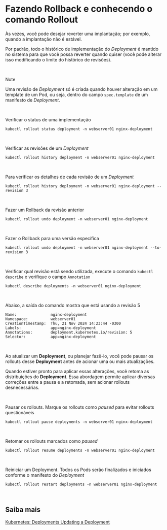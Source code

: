 # Fazendo Rollback e conhecendo o comando Rollout

Às vezes, você pode desejar reverter uma implantação; por exemplo, quando a implantação não é estável.

Por padrão, todo o histórico de implementação do *Deployment* é mantido no sistema para que você possa reverter quando quiser (você pode alterar isso modificando o limite do histórico de revisões).

<br>

>[!Note]
Uma revisão de *Deployment* só é criada quando houver alteração em um template de um Pod, ou seja, dentro do campo `spec.template` de um manifesto de *Deployment*.   

<br>

Verificar o status de uma implementação

```shell
kubectl rollout status deployment -n webserver01 nginx-deployment
```

<br>

Verificar as revisões de um *Deployment*

```shell
kubectl rollout history deployment -n webserver01 nginx-deployment
```

<br>


Para verificar os detalhes de cada revisão de um *Deployment*

```shell
kubectl rollout history deployment -n webserver01 nginx-deployment --revision 3
```

<br>

Fazer um Rollback da revisão anterior

```shell
kubectl rollout undo deployment -n webserver01 nginx-deployment
```

<br>

Fazer o Rollback para uma versão específica

```shell
kubectl rollout undo deployment -n webserver01 nginx-deployment --to-revision 3
```

<br>

Verificar qual revisão está sendo utilizada, execute o comando `kubectl describe` e verifique o campo `Annotation`

```shell
kubectl describe deployments -n webserver01 nginx-deployment
```

<br>

Abaixo, a saída do comando mostra que está usando a revisão 5

```shell
Name:               nginx-deployment
Namespace:          webserver01
CreationTimestamp:  Thu, 21 Nov 2024 14:23:44 -0300
Labels:             app=nginx-deployment
Annotations:        deployment.kubernetes.io/revision: 5
Selector:           app=nginx-deployment
```

<br>

Ao atualizar um **Deployment**, ou planejar fazê-lo, você pode pausar os rollouts desse **Deployment** antes de acionar uma ou mais atualizações.

Quando estiver pronto para aplicar essas alterações, você retoma as distribuições do **Deployment**. Essa abordagem permite aplicar diversas correções entre a pausa e a retomada, sem acionar rollouts desnecessárias.

<br>

Pausar os rollouts. Marque os rollouts como *paused* para evitar rollouts questionáveis

```shell
kubectl rollout pause deployments -n webserver01 nginx-deployment
```
<br>

Retomar os rollouts marcados como *paused*

```shell
kubectl rollout resume deployments -n webserver01 nginx-deployment
```
<br>

Reiniciar um Deployment. Todos os Pods serão finalizados e iniciados conforme o manifesto do *Deployment*

```shell
kubectl rollout restart deployments -n webserver01 nginx-deployment
```
<br>

## Saiba mais
[Kubernetes: Deployments Updating a Deployment](https://kubernetes.io/docs/concepts/workloads/controllers/deployment/#updating-a-deployment)
